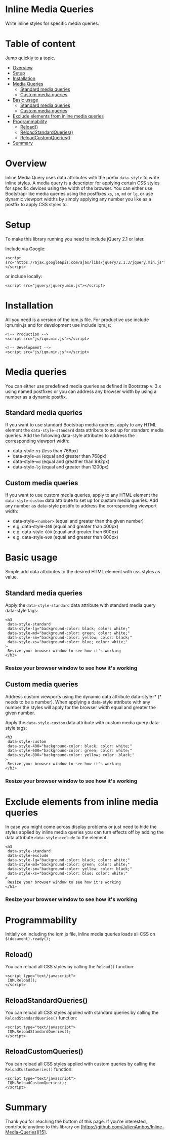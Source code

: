 # Inline Media Queries

Write inline styles for specific media queries.

# Table of content

Jump quickly to a topic.

* [Overview][0]
* [Setup][1]
* [Installation][2]
* [Media Queries][3]
  * [Standard media queries][4]
  * [Custom media queries][5]
* [Basic usage][6]
  * [Standard media queries][7]
  * [Custom media queries][8]
* [Exclude elements from inline media queries][9]
* [Programmability][10]
  * [Reload()][11]
  * [ReloadStandardQueries()][12]
  * [ReloadCustomQueries()][13]
* [Summary][14]

# Overview

Inline Media Query uses data attributes with the prefix `data-style` to write inline styles.
A media query is a descriptor for applying certain CSS styles for specific devices using the width of the browser. You can either use Bootstrap-like media queries using the postfixes `xs`, `sm`, `md` or
`lg`, or use dynamic viewport widths by simply applying any number you like as a postfix to apply CSS styles to.

# Setup

To make this library running you need to include jQuery 2.1 or later.

Include via Google:

    <script src="https://ajax.googleapis.com/ajax/libs/jquery/2.1.3/jquery.min.js"></script>

or include locally:  

    <script src="jquery/jquery.min.js"></script>

# Installation

All you need is a version of the iqm.js file. For productive use include iqm.min.js and for development use include iqm.js:

    <!-- Production --> 
    <script src="js/iqm.min.js"></script> 
    
    <!-- Development --> 
    <script src="js/iqm.min.js"></script>

# Media queries

You can either use predefined media queries as defined in Bootstrap v. 3.x using named postfixes or you can address any browser width by using a number as a dynamic postfix.  

## Standard media queries

If you want to use standard Bootstrap media queries, apply to any HTML element the `data-style-standard` data attribute to set up for standard media queries.
Add the following data-style attributes to address the corresponding viewport width:

* data-style-`xs` (less than 768px)
* data-style-`sm` (equal and greater than 768px)
* data-style-`md` (equal and greather than 992px)
* data-style-`lg` (equal and greater than 1200px)

## Custom media queries

If you want to use custom media queries, apply to any HTML element the `data-style-custom` data attribute to set up for custom media queries.
Add any number as data-style postifx to address the corresponding viewport width:

* data-style-`<number>` (equal and greater than the given number)
* e.g. data-style-`400` (equal and greater than 400px)
* e.g. data-style-`600` (equal and greater than 600px)
* e.g. data-style-`800` (equal and greater than 800px)

# Basic usage

Simple add data attributes to the desired HTML element with css styles as value.

## Standard media queries

Apply the `data-style-standard` data attribute with standard media query data-style tags:

    <h3 
     data-style-standard	
     data-style-lg="background-color: black; color: white;" 
     data-style-md="background-color: green; color: white;"
     data-style-sm="background-color: yellow; color: black;" 
     data-style-xs="background-color: blue; color: white;"
    >
     Resize your browser window to see how it's working
    </h3>

### Resize your browser window to see how it's working

## Custom media queries

Address custom viewports using the dynamic data attribute data-style-\* (\* needs to be a number). When applying a data-style attribute with any 
number the styles will apply for the browser width equal and greater the given number.

Apply the `data-style-custom` data attribute with custom media query data-style tags:

    <h3 
     data-style-custom
     data-style-400="background-color: black; color: white;" 
     data-style-600="background-color: green; color: white;"
     data-style-800="background-color: yellow; color: black;" 
    >
     Resize your browser window to see how it's working
    </h3>
    

### Resize your browser window to see how it's working

# Exclude elements from inline media queries

In case you might come across display problems or just need to hide the styles applied by inline media queries you can turn effects off
by adding the data attribute `data-style-exclude` to the element.

    <h3 
     data-style-standard
     data-style-exclude
     data-style-lg="background-color: black; color: white;" 
     data-style-md="background-color: green; color: white;"
     data-style-sm="background-color: yellow; color: black;" 
     data-style-xs="background-color: blue; color: white;"
    >
     Resize your browser window to see how it's working
    </h3>

### Resize your browser window to see how it's working

# Programmability

Initially on including the iqm.js file, inline media queries loads all CSS on `$(document).ready();`

## Reload()

You can reload all CSS styles by calling the `Reload()` function:

    <script type="text/javascript">
     IQM.Reload();
    </script>

## ReloadStandardQueries()

You can reload all CSS styles applied with standard queries by calling the `ReloadStandardQueries()` function:

    <script type="text/javascript">
     IQM.ReloadStandardQueries();
    </script>

## ReloadCustomQueries()

You can reload all CSS styles applied with custom queries by calling the `ReloadCustomQueries()` function:

    <script type="text/javascript">
     IQM.ReloadCustomQueries();
    </script>

# Summary

Thank you for reaching the bottom of this page. If you're interested, contribute anytime to this library on [https://github.com/JulienAmbos/Inline-Media-Queries][15].


[0]: #overview
[1]: #setup
[2]: #installation
[3]: #mediaqueries
[4]: #standardmediaqueries1
[5]: #custommediaqueries1
[6]: #basicusage
[7]: #standardmediaqueries2
[8]: #custommediaqueries2
[9]: #exclude
[10]: #programmability
[11]: #reload
[12]: #reloadstandardqueries
[13]: #reloadcustomqueries
[14]: #summary
[15]: https://github.com/JulienAmbos/Inline-Media-Queries
